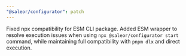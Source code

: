 ```yaml
---
"@saleor/configurator": patch
---
```


Fixed npx compatibility for ESM CLI package. Added ESM wrapper to resolve execution issues when using `npx @saleor/configurator start` command, while maintaining full compatibility with `pnpm dlx` and direct execution.
